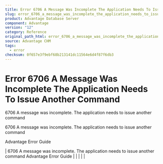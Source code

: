 ```yaml
---
title: Error 6706 A Message Was Incomplete The Application Needs To Issue Another Command
slug: error_6706_a_message_was_incomplete_the_application_needs_to_issue_another_command
product: Advantage Database Server
component: Advantage
version: "12"
category: Reference
original_path_html: error_6706_a_message_was_incomplete_the_application_needs_to_issue_another_command.htm
source: Advantage CHM
tags:
  - error
checksum: 0f657e3f9ebf68b213141dc11564e6d4f87f6db3
---
```


# Error 6706 A Message Was Incomplete The Application Needs To Issue Another Command

6706 A message was incomplete. The application needs to issue another command

6706 A message was incomplete. The application needs to issue another command

Advantage Error Guide

| 6706 A message was incomplete. The application needs to issue another command  Advantage Error Guide |  |  |  |  |
